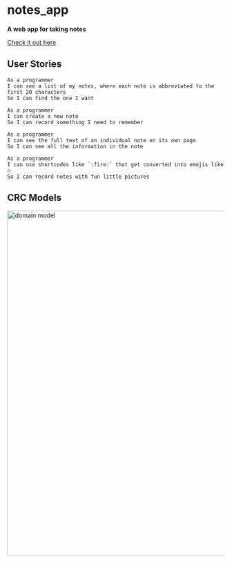 # notes_app
**A web app for taking notes**

<a href="https://jooomin.github.io/notes_app/public/index.html">Check it out here</a>
## User Stories
```
As a programmer
I can see a list of my notes, where each note is abbreviated to the first 20 characters
So I can find the one I want
```
```
As a programmer
I can create a new note
So I can record something I need to remember
```
```
As a programmer
I can see the full text of an individual note on its own page
So I can see all the information in the note
```
```
As a programmer
I can use shortcodes like `:fire:` that get converted into emojis like 🔥
So I can record notes with fun little pictures
```

## CRC Models
<img width="800" alt="domain model" src="/public/images/CRC_Models.png">

